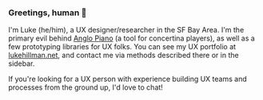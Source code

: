 ### Greetings, human 🖖

I'm Luke (he/him), a UX designer/researcher in the SF Bay Area. I'm the primary evil behind [Anglo Piano](https://anglopiano.com) (a tool for concertina players), as well as a few prototyping libraries for UX folks. You can see my UX portfolio at [lukehillman.net](https://lukehillman.net), and contact me via methods described there or in the sidebar.

If you're looking for a UX person with experience building UX teams and processes from the ground up, I'd love to chat!

<!--
**lshillman/lshillman** is a ✨ _special_ ✨ repository because its `README.md` (this file) appears on your GitHub profile.

Here are some ideas to get you started:

- 🔭 I’m currently working on ...
- 🌱 I’m currently learning ...
- 👯 I’m looking to collaborate on ...
- 🤔 I’m looking for help with ...
- 💬 Ask me about ...
- 📫 How to reach me: ...
- 😄 Pronouns: ...
- ⚡ Fun fact: ...
-->
